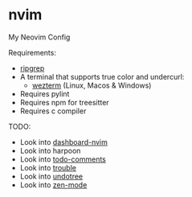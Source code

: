 # nvim
My Neovim Config

Requirements:
- [ripgrep](https://github.com/BurntSushi/ripgrep)
- A terminal that supports true color and undercurl:
    - [wezterm](https://github.com/wez/wezterm) (Linux, Macos & Windows)
- Requires pylint 
- Requires npm for treesitter
- Requires c compiler

TODO:
- Look into [dashboard-nvim](https://github.com/nvimdev/dashboard-nvim)
- Look into harpoon
- Look into [todo-comments](https://github.com/folke/todo-comments.nvim)
- Look into [trouble](https://github.com/folke/trouble.nvim)
- Look into [undotree](https://github.com/mbbill/undotree)
- Look into [zen-mode](https://github.com/folke/zen-mode.nvim)
